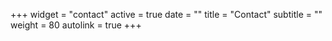 +++
widget = "contact"
active = true
date = ""
title = "Contact"
subtitle = ""
weight = 80
autolink = true
+++
